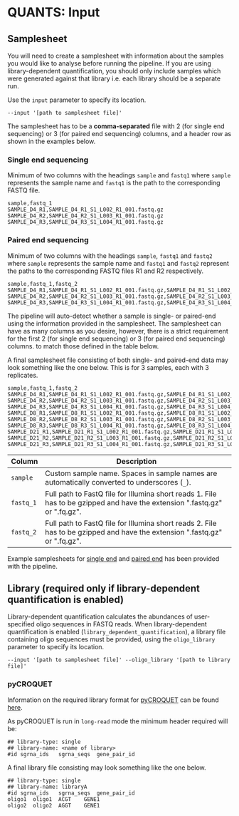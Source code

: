 # QUANTS: Input

## Samplesheet

You will need to create a samplesheet with information about the samples you would like to analyse before running the pipeline. If you are using library-dependent quantification, you should only include samples which were generated against that library i.e. each library should be a separate run.

Use the `input` parameter to specify its location. 

```console
--input '[path to samplesheet file]'
```

The samplesheet has to be a **comma-separated** file with 2 (for single end sequencing) or 3 (for paired end sequencing) columns, and a header row as shown in the examples below.

### Single end sequencing

Minimum of two columns with the headings `sample` and `fastq1` where `sample` represents the sample name and `fastq1` is the path to the corresponding FASTQ file.

```
sample,fastq_1
SAMPLE_D4_R1,SAMPLE_D4_R1_S1_L002_R1_001.fastq.gz
SAMPLE_D4_R2,SAMPLE_D4_R2_S1_L003_R1_001.fastq.gz
SAMPLE_D4_R3,SAMPLE_D4_R3_S1_L004_R1_001.fastq.gz
```

### Paired end sequencing

Minimum of two columns with the headings `sample`, `fastq1` and `fastq2` where `sample` represents the sample name and `fastq1` and `fastq2` represent the paths to the corresponding FASTQ files R1 and R2 respectively.

```
sample,fastq_1,fastq_2
SAMPLE_D4_R1,SAMPLE_D4_R1_S1_L002_R1_001.fastq.gz,SAMPLE_D4_R1_S1_L002_R2_001.fastq.gz
SAMPLE_D4_R2,SAMPLE_D4_R2_S1_L003_R1_001.fastq.gz,SAMPLE_D4_R2_S1_L003_R2_001.fastq.gz
SAMPLE_D4_R3,SAMPLE_D4_R3_S1_L004_R1_001.fastq.gz,SAMPLE_D4_R3_S1_L004_R2_001.fastq.gz
```

The pipeline will auto-detect whether a sample is single- or paired-end using the information provided in the samplesheet. The samplesheet can have as many columns as you desire, however, there is a strict requirement for the first 2 (for single end sequencing) or 3 (for paired end sequencing) columns. to match those defined in the table below.

A final samplesheet file consisting of both single- and paired-end data may look something like the one below. This is for 3 samples, each with 3 replicates.

```
sample,fastq_1,fastq_2
SAMPLE_D4_R1,SAMPLE_D4_R1_S1_L002_R1_001.fastq.gz,SAMPLE_D4_R1_S1_L002_R2_001.fastq.gz
SAMPLE_D4_R2,SAMPLE_D4_R2_S1_L003_R1_001.fastq.gz,SAMPLE_D4_R2_S1_L003_R2_001.fastq.gz
SAMPLE_D4_R3,SAMPLE_D4_R3_S1_L004_R1_001.fastq.gz,SAMPLE_D4_R3_S1_L004_R2_001.fastq.gz
SAMPLE_D8_R1,SAMPLE_D8_R1_S1_L002_R1_001.fastq.gz,SAMPLE_D8_R1_S1_L002_R2_001.fastq.gz
SAMPLE_D8_R2,SAMPLE_D8_R2_S1_L003_R1_001.fastq.gz,SAMPLE_D8_R2_S1_L003_R2_001.fastq.gz
SAMPLE_D8_R3,SAMPLE_D8_R3_S1_L004_R1_001.fastq.gz,SAMPLE_D8_R3_S1_L004_R2_001.fastq.gz
SAMPLE_D21_R1,SAMPLE_D21_R1_S1_L002_R1_001.fastq.gz,SAMPLE_D21_R1_S1_L002_R2_001.fastq.gz
SAMPLE_D21_R2,SAMPLE_D21_R2_S1_L003_R1_001.fastq.gz,SAMPLE_D21_R2_S1_L003_R2_001.fastq.gz
SAMPLE_D21_R3,SAMPLE_D21_R3_S1_L004_R1_001.fastq.gz,SAMPLE_D21_R3_S1_L004_R2_001.fastq.gz
```

| Column         | Description                                                                                                                |
|----------------|----------------------------------------------------------------------------------------------------------------------------|
| `sample`       | Custom sample name. Spaces in sample names are automatically converted to underscores (`_`).                               |
| `fastq_1`      | Full path to FastQ file for Illumina short reads 1. File has to be gzipped and have the extension ".fastq.gz" or ".fq.gz". |
| `fastq_2`      | Full path to FastQ file for Illumina short reads 2. File has to be gzipped and have the extension ".fastq.gz" or ".fq.gz". |

Example samplesheets for [single end](../assets/samplesheet.single.csv) and [paired end](../assets/samplesheet.single.csv) has been provided with the pipeline.

## Library (required only if library-dependent quantification is enabled)

Library-dependent quantification calculates the abundances of user-specified oligo sequences in FASTQ reads. When library-dependent quantification is enabled (`library_dependent_quantification`), a library file containing oligo sequences must be provided, using the `oligo_library` parameter to specify its location.

```console
--input '[path to samplesheet file]' --oligo_library '[path to library file]'
```

### pyCROQUET

Information on the required library format for [pyCROQUET](https://github.com/cancerit/pycroquet) can be found [here](https://github.com/cancerit/pycroquet/wiki/Guide-library-format).

As pyCROQUET is run in `long-read` mode the minimum header required will be:

```
## library-type: single
## library-name: <name of library>
#id	sgrna_ids	sgrna_seqs	gene_pair_id
```

A final library file consisting may look something like the one below.

```
## library-type: single
## library-name: libraryA
#id	sgrna_ids	sgrna_seqs	gene_pair_id
oligo1	oligo1	ACGT	GENE1
oligo2	oligo2	AGGT	GENE1
```

